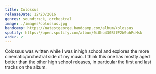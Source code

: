 ```yaml
---
title: Colossus
releaseDate: 12/23/2016
genres: soundtrack, orchestral
image: ./images/colossus.jpg
bandcamp: https://natestgeorge.bandcamp.com/album/colossus
spotify: https://open.spotify.com/album/0i0ho430BfUP2W0uhFuHsk
order: 2
---
```


Colossus was written while I was in high school and explores the more cinematic/orchestral side of my music. I think this one has mostly aged better than the other high school releases, in particular the first and last tracks on the album.